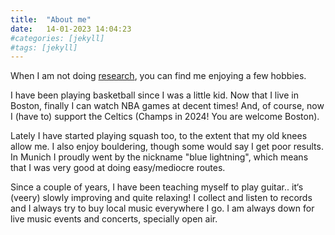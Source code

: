 ```yaml
---
title:  "About me"
date:   14-01-2023 14:04:23
#categories: [jekyll]
#tags: [jekyll]
---
```

When I am not doing <a class="normal" href="/Research">research</a>, you can find me enjoying a few hobbies.

I have been playing basketball since I was a little kid. Now that I live in Boston, finally I can watch NBA games at decent times! And, of course, now I (have to) support the Celtics (Champs in 2024! You are welcome Boston). 

Lately I have started playing squash too, to the extent that my old knees allow me. I also enjoy bouldering, though some would say I get poor results. In Munich I proudly went by the nickname "blue lightning", which means that I was very good at doing easy/mediocre routes.

Since a couple of years, I have been teaching myself to play guitar.. it‘s (veery) slowly improving and quite relaxing! I collect and listen to records and I always try to buy local music everywhere I go. I am always down for live music events and concerts, specially open air.